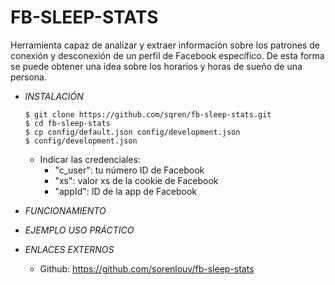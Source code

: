 # **FB-SLEEP-STATS**

Herramienta capaz de analizar y extraer información sobre los patrones de conexión y desconexión de un perfil de Facebook específico. De esta forma se puede obtener una idea sobre los horarios y horas de sueño de una persona.

- *INSTALACIÓN*

      $ git clone https://github.com/sqren/fb-sleep-stats.git
      $ cd fb-sleep-stats
      $ cp config/default.json config/development.json
      $ config/development.json

  - Indicar las credenciales:
      - "c_user": tu número ID de Facebook
      - "xs": valor xs de la cookie de Facebook
      - "appId": ID de la app de Facebook


- *FUNCIONAMIENTO*




- *EJEMPLO USO PRÁCTICO*



- *ENLACES EXTERNOS*

  - Github: https://github.com/sorenlouv/fb-sleep-stats
